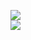 [![](https://img.shields.io/badge/Made%20With-Github%20Spray-lightgrey.svg?style=for-the-badge&logo=github)](https://github.com/Annihil/github-spray#8020)  
[![](https://i.imgur.com/2DrTn0Z.gif)](https://github.com/Annihil/github-spray)